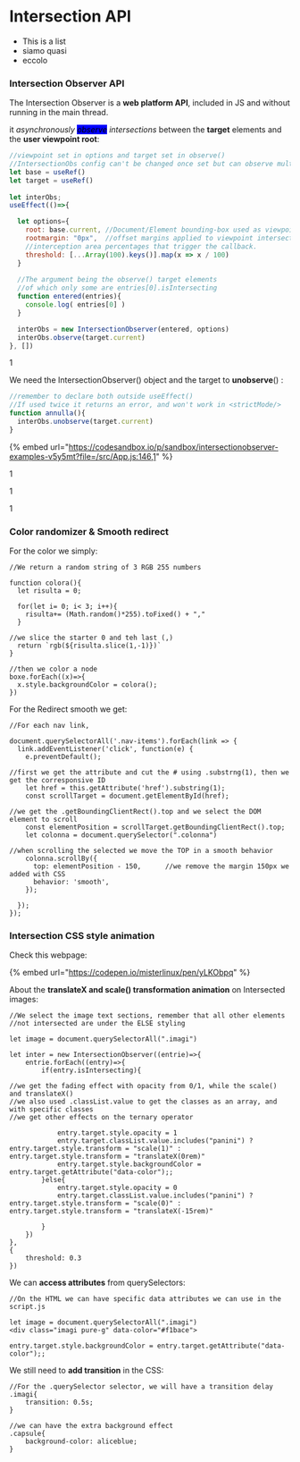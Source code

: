 # Intersection API

* This is a list
* siamo quasi&#x20;
* eccolo

### Intersection Observer API

The Intersection Observer is a **web platform API**, included in JS and without running in the main thread.

it _asynchronously <mark style="background-color:blue;">observe</mark> intersections_ between the **target** elements and the **user viewpoint root**:

```jsx
//viewpoint set in options and target set in observe()
//IntersectionObs config can't be changed once set but can observe multiple
let base = useRef()
let target = useRef()
  
let interObs;
useEffect(()=>{

  let options={
    root: base.current, //Document/Element bounding-box used as viewpoint
    rootmargin: "0px",  //offset margins applied to viewpoint intersections
    //interception area percentages that trigger the callback.
    threshold: [...Array(100).keys()].map(x => x / 100) 
  }
  
  //The argument being the observe() target elements
  //of which only some are entries[0].isIntersecting
  function entered(entries){
    console.log( entries[0] )
  }

  interObs = new IntersectionObserver(entered, options)
  interObs.observe(target.current)
}, [])
```

1

We need the IntersectionObserver() object and the target to **unobserve**() :

```jsx
//remember to declare both outside useEffect()
//If used twice it returns an error, and won't work in <strictMode/>
function annulla(){
  interObs.unobserve(target.current) 
}
```

{% embed url="https://codesandbox.io/p/sandbox/intersectionobserver-examples-v5y5mt?file=/src/App.js:146,1" %}

1

1

1

### Color randomizer & Smooth redirect

For the color we simply:

```
//We return a random string of 3 RGB 255 numbers

function colora(){
  let risulta = 0;
  
  for(let i= 0; i< 3; i++){
    risulta+= (Math.random()*255).toFixed() + ","
  }

//we slice the starter 0 and teh last (,)
  return `rgb(${risulta.slice(1,-1)})`
}

//then we color a node
boxe.forEach((x)=>{
  x.style.backgroundColor = colora();
})

```

For the Redirect smooth we get:

```
//For each nav link, 

document.querySelectorAll('.nav-items').forEach(link => {
  link.addEventListener('click', function(e) {
    e.preventDefault();

//first we get the attribute and cut the # using .substrng(1), then we get the corresponsive ID
    let href = this.getAttribute('href').substring(1);
    const scrollTarget = document.getElementById(href);

//we get the .getBoundingClientRect().top and we select the DOM element to scroll
    const elementPosition = scrollTarget.getBoundingClientRect().top;
    let colonna = document.querySelector(".colonna")

//when scrolling the selected we move the TOP in a smooth behavior
    colonna.scrollBy({
      top: elementPosition - 150,      //we remove the margin 150px we added with CSS
      behavior: 'smooth',
    });

  });
});

```

### Intersection CSS style animation

Check this webpage:

{% embed url="https://codepen.io/misterlinux/pen/yLKObpq" %}

About the **translateX and scale() transformation animation** on Intersected images:

```
//We select the image text sections, remember that all other elements 
//not intersected are under the ELSE styling

let image = document.querySelectorAll(".imagi")

let inter = new IntersectionObserver((entrie)=>{
    entrie.forEach((entry)=>{
        if(entry.isIntersecting){

//we get the fading effect with opacity from 0/1, while the scale() and translateX()
//we also used .classList.value to get the classes as an array, and with specific classes
//we get other effects on the ternary operator

            entry.target.style.opacity = 1
            entry.target.classList.value.includes("panini") ? entry.target.style.transform = "scale(1)" : entry.target.style.transform = "translateX(0rem)"
            entry.target.style.backgroundColor = entry.target.getAttribute("data-color");;
        }else{
            entry.target.style.opacity = 0
            entry.target.classList.value.includes("panini") ? entry.target.style.transform = "scale(0)" : entry.target.style.transform = "translateX(-15rem)"

        }
    })
},
{
    threshold: 0.3
})

```

We can **access attributes** from querySelectors:

```
//On the HTML we can have specific data attributes we can use in the script.js

let image = document.querySelectorAll(".imagi")
<div class="imagi pure-g" data-color="#f1bace">

entry.target.style.backgroundColor = entry.target.getAttribute("data-color");;

```

We still need to **add transition** in the CSS:

```
//For the .querySelector selector, we will have a transition delay
.imagi{
    transition: 0.5s;
}

//we can have the extra background effect
.capsule{
    background-color: aliceblue; 
}

```
